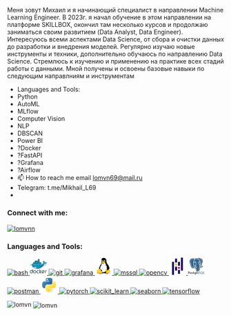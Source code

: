 Меня зовут Михаил и я начинающий специалист в направлении Machine Learning Engineer.
В 2023г. я начал обучение в этом направлении на платформе SKILLBOX, окончил там несколько курсов 
и продолжаю заниматься своим развитием  (Data Analyst, Data Engineer).
Интересуюсь всеми аспектами Data Science, от сбора и очистки данных до разработки и внедрения моделей. 
Регулярно изучаю новые инструменты и техники, дополнительно обучаюсь по направлению Data Science. 
Стремлюсь к изучению и применению на практике всех стадий работы с данными. 
Мной получены и освоены базовые навыки по следующим направлниям и инструментам
- Languages and Tools:
- Python
- AutoML
- MLflow
- Computer Vision
- NLP 
- DBSCAN
- Power BI
- ?Docker
- ?FastAPI
- ?Grafana
- ?Airflow
- 📫 How to reach me email lomvn69@mail.ru
- Telegram: t.me/Mikhail_L69
- 
<h3 align="left">Connect with me:</h3>
<p align="left">
<a href="https://kaggle.com/lomvnn" target="blank"><img align="center" src="https://raw.githubusercontent.com/rahuldkjain/github-profile-readme-generator/master/src/images/icons/Social/kaggle.svg" alt="lomvnn" height="30" width="40" /></a>
</p>

<h3 align="left">Languages and Tools:</h3>
<p align="left"> <a href="https://www.gnu.org/software/bash/" target="_blank" rel="noreferrer"> <img src="https://www.vectorlogo.zone/logos/gnu_bash/gnu_bash-icon.svg" alt="bash" width="40" height="40"/> </a> <a href="https://www.docker.com/" target="_blank" rel="noreferrer"> <img src="https://raw.githubusercontent.com/devicons/devicon/master/icons/docker/docker-original-wordmark.svg" alt="docker" width="40" height="40"/> </a> <a href="https://git-scm.com/" target="_blank" rel="noreferrer"> <img src="https://www.vectorlogo.zone/logos/git-scm/git-scm-icon.svg" alt="git" width="40" height="40"/> </a> <a href="https://grafana.com" target="_blank" rel="noreferrer"> <img src="https://www.vectorlogo.zone/logos/grafana/grafana-icon.svg" alt="grafana" width="40" height="40"/> </a> <a href="https://www.linux.org/" target="_blank" rel="noreferrer"> <img src="https://raw.githubusercontent.com/devicons/devicon/master/icons/linux/linux-original.svg" alt="linux" width="40" height="40"/> </a> <a href="https://www.microsoft.com/en-us/sql-server" target="_blank" rel="noreferrer"> <img src="https://www.svgrepo.com/show/303229/microsoft-sql-server-logo.svg" alt="mssql" width="40" height="40"/> </a> <a href="https://opencv.org/" target="_blank" rel="noreferrer"> <img src="https://www.vectorlogo.zone/logos/opencv/opencv-icon.svg" alt="opencv" width="40" height="40"/> </a> <a href="https://pandas.pydata.org/" target="_blank" rel="noreferrer"> <img src="https://raw.githubusercontent.com/devicons/devicon/2ae2a900d2f041da66e950e4d48052658d850630/icons/pandas/pandas-original.svg" alt="pandas" width="40" height="40"/> </a> <a href="https://www.postgresql.org" target="_blank" rel="noreferrer"> <img src="https://raw.githubusercontent.com/devicons/devicon/master/icons/postgresql/postgresql-original-wordmark.svg" alt="postgresql" width="40" height="40"/> </a> <a href="https://postman.com" target="_blank" rel="noreferrer"> <img src="https://www.vectorlogo.zone/logos/getpostman/getpostman-icon.svg" alt="postman" width="40" height="40"/> </a> <a href="https://www.python.org" target="_blank" rel="noreferrer"> <img src="https://raw.githubusercontent.com/devicons/devicon/master/icons/python/python-original.svg" alt="python" width="40" height="40"/> </a> <a href="https://pytorch.org/" target="_blank" rel="noreferrer"> <img src="https://www.vectorlogo.zone/logos/pytorch/pytorch-icon.svg" alt="pytorch" width="40" height="40"/> </a> <a href="https://scikit-learn.org/" target="_blank" rel="noreferrer"> <img src="https://upload.wikimedia.org/wikipedia/commons/0/05/Scikit_learn_logo_small.svg" alt="scikit_learn" width="40" height="40"/> </a> <a href="https://seaborn.pydata.org/" target="_blank" rel="noreferrer"> <img src="https://seaborn.pydata.org/_images/logo-mark-lightbg.svg" alt="seaborn" width="40" height="40"/> </a> <a href="https://www.tensorflow.org" target="_blank" rel="noreferrer"> <img src="https://www.vectorlogo.zone/logos/tensorflow/tensorflow-icon.svg" alt="tensorflow" width="40" height="40"/> </a> </p>

<p><img align="left" src="https://github-readme-stats.vercel.app/api/top-langs?username=lomvn&show_icons=true&locale=en&layout=compact" alt="lomvn" /></p>

<p>&nbsp;<img align="center" src="https://github-readme-stats.vercel.app/api?username=lomvn&show_icons=true&locale=en" alt="lomvn" /></p>
  
<!---
lomvn/lomvn is a ✨ special ✨ repository because its `README.md` (this file) appears on your GitHub profile.
You can click the Preview link to take a look at your changes.
--->
